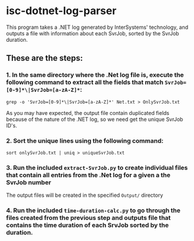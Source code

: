 # isc-dotnet-log-parser

This program takes a .NET log generated by InterSystems' technology, and outputs a file with information about each SvrJob, sorted by the SvrJob duration.

## These are the steps:

### 1. In the same directory where the .Net log file is, execute the following command to extract all the fields that match `SvrJob=[0-9]*\|SvrJob=[a-zA-Z]*`:

```
grep -o 'SvrJob=[0-9]*\|SvrJob=[a-zA-Z]*' Net.txt > OnlySvrJob.txt
```

As you may have expected, the output file contain duplicated fields because of the nature of the .NET log, so we need get the unique SvrJob ID's.

### 2. Sort the unique lines using the following command:

```
sort onlySvrJob.txt | uniq > uniqueSvrJob.txt
```

### 3. Run the included `extract-SvrJob.py` to create individual files that contain all entries from the .Net log for a given a the SvrJob number

The output files will be created in the specified `Output/` directory

### 4. Run the included `time-duration-calc.py` to go through the files created from the previous step and outputs file that contains the time duration of each SrvJob sorted by the duration.

